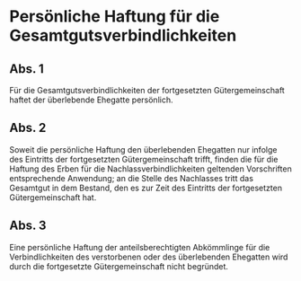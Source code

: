 # Persönliche Haftung für die Gesamtgutsverbindlichkeiten



## Abs. 1

 Für die Gesamtgutsverbindlichkeiten der fortgesetzten Gütergemeinschaft haftet der überlebende Ehegatte persönlich.

## Abs. 2

 Soweit die persönliche Haftung den überlebenden Ehegatten nur infolge des Eintritts der fortgesetzten Gütergemeinschaft trifft, finden die für die Haftung des Erben für die Nachlassverbindlichkeiten geltenden Vorschriften entsprechende Anwendung; an die Stelle des Nachlasses tritt das Gesamtgut in dem Bestand, den es zur Zeit des Eintritts der fortgesetzten Gütergemeinschaft hat.

## Abs. 3

 Eine persönliche Haftung der anteilsberechtigten Abkömmlinge für die Verbindlichkeiten des verstorbenen oder des überlebenden Ehegatten wird durch die fortgesetzte Gütergemeinschaft nicht begründet. 

